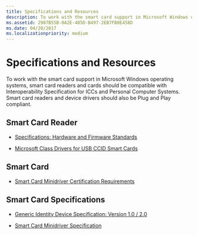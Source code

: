 ```yaml
---
title: Specifications and Resources
description: To work with the smart card support in Microsoft Windows operating systems, smart card readers and cards should be compatible with Interoperability Specification for ICCs and Personal Computer Systems.
ms.assetid: 2987B55B-0A2E-405D-B497-2EB7FB0E458D
ms.date: 04/20/2017
ms.localizationpriority: medium
---
```


# Specifications and Resources


To work with the smart card support in Microsoft Windows operating systems, smart card readers and cards should be compatible with Interoperability Specification for ICCs and Personal Computer Systems. Smart card readers and device drivers should also be Plug and Play compliant.

## <span id="Smart_Card_Reader"></span><span id="smart_card_reader"></span><span id="SMART_CARD_READER"></span>Smart Card Reader


-   [Specifications: Hardware and Firmware Standards](https://docs.microsoft.com/previous-versions/windows/hardware/download/dn550976(v=vs.85))

-   [Microsoft Class Drivers for USB CCID Smart Cards](https://docs.microsoft.com/previous-versions/windows/hardware/design/dn653571(v=vs.85))

## <span id="Smart_Card"></span><span id="smart_card"></span><span id="SMART_CARD"></span>Smart Card


-   [Smart Card Minidriver Certification Requirements](https://docs.microsoft.com/previous-versions/windows/hardware/design/dn653312(v=vs.85))

## <span id="Smart_Card_Specifications"></span><span id="smart_card_specifications"></span><span id="SMART_CARD_SPECIFICATIONS"></span>Smart Card Specifications


-   [Generic Identity Device Specification: Version 1.0 / 2.0](https://docs.microsoft.com/previous-versions/windows/hardware/design/dn642100(v=vs.85))

-   [Smart Card Minidriver Specification](https://docs.microsoft.com/previous-versions/windows/hardware/design/dn631754(v=vs.85))

 

 





